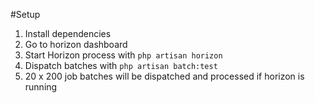 #Setup
1. Install dependencies
2. Go to horizon dashboard
3. Start Horizon process with `php artisan horizon`
4. Dispatch batches with `php artisan batch:test`
5. 20 x 200 job batches will be dispatched and processed if horizon is running
